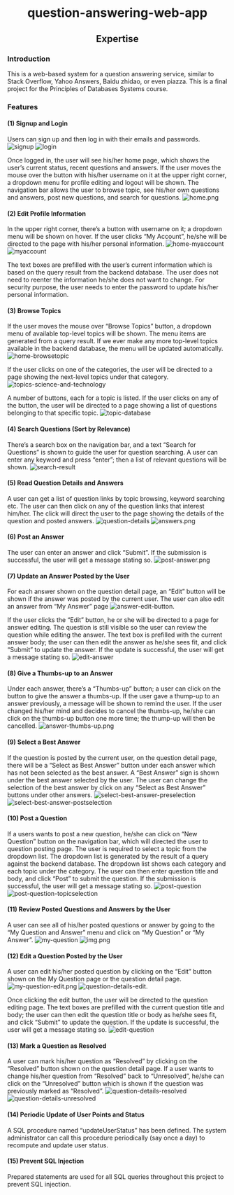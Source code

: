 <h1 style="text-align: center"> 
    question-answering-web-app
</h1>

<h2 style="text-align: center">
    Expertise
</h2>

### Introduction
This is a web-based system for a question answering service, similar to Stack
Overflow, Yahoo Answers, Baidu zhidao, or even piazza. This is a final project for the Principles of Databases Systems course.

### Features

#### (1) Signup and Login
Users can sign up and then log in with their emails and passwords.
![signup](documentation/signup.png)
![login](documentation/login.png)

Once logged in, the user will see his/her home page, which shows the user’s current status, recent questions and answers. If the user moves the mouse over the button with his/her username on it at the upper right corner, a dropdown menu for profile editing and logout will be shown. The navigation bar allows the user to browse topic, see his/her own questions and answers, post new questions, and search for questions. 
![home.png](documentation/home.png)

#### (2) Edit Profile Information
In the upper right corner, there’s a button with username on it; a dropdown menu will be shown on hover. If the user clicks “My Account”, he/she will be directed to the page with his/her personal information. 
![home-myaccount](documentation/home-myaccount.png)
![myaccount](documentation/myaccount.png)

The text boxes are prefilled with the user’s current information which is based on the query result from the backend database. The user does not need to reenter the information he/she does not want to change.
For security purpose, the user needs to enter the password to update his/her personal information.

#### (3) Browse Topics
If the user moves the mouse over “Browse Topics” button, a dropdown menu of available top-level topics will be shown. The menu items are generated from a query result. If we ever make any more top-level topics available in the backend database, the menu will be updated automatically. 
![home-browsetopic](documentation/home-browsetopic.png)

If the user clicks on one of the categories, the user will be directed to a page showing the next-level topics under that category. 
![topics-science-and-technology](documentation/topics-science-and-technology.png)

A number of buttons, each for a topic is listed. If the user clicks on any of the button, the user will be directed to a page showing a list of questions belonging to that specific topic. 
![topic-database](documentation/topic-database.png)

#### (4) Search Questions (Sort by Relevance)
There’s a search box on the navigation bar, and a text “Search for Questions” is shown to guide the user for question searching. A user can enter any keyword and press “enter”; then a list of relevant questions will be shown. 
![search-result](documentation/search-result.png)

#### (5) Read Question Details and Answers
 A user can get a list of question links by topic browsing, keyword searching etc. The user can then click on any of the question links that interest him/her. The click will direct the user to the page showing the details of the question and posted answers. 
 ![question-details](documentation/question-details.png)
 ![answers.png](documentation/answers.png)

#### (6) Post an Answer
The user can enter an answer and click “Submit”. If the submission is successful, the user will get a message stating so.
![post-answer.png](documentation/post-answer.png)

#### (7) Update an Answer Posted by the User
For each answer shown on the question detail page, an “Edit” button will be shown if the answer was posted by the current user. The user can also edit an answer from “My Answer” page
![answer-edit-button.](documentation/answer-edit-button.png)

If the user clicks the “Edit” button, he or she will be directed to a page for answer editing. The question is still visible so the user can review the question while editing the answer. The text box is prefilled with the current answer body; the user can then edit the answer as he/she sees fit, and click “Submit” to update the answer. If the update is successful, the user will get a message stating so. 
![edit-answer](documentation/edit-answer.png)

#### (8) Give a Thumbs-up to an Answer
Under each answer, there’s a “Thumbs-up” button; a user can click on the button to give the answer a thumbs-up. If the user gave a thump-up to an answer previously, a message will be shown to remind the user. If the user changed his/her mind and decides to cancel the thumbs-up, he/she can click on the thumbs-up button one more time;  the thump-up will then be cancelled.
![answer-thumbs-up.png](documentation/answer-thumbs-up.png)

#### (9) Select a Best Answer
If the question is posted by the current user, on the question detail page, there will be a “Select as Best Answer” button under each answer which has not been selected as the best answer. A “Best Answer” sign is shown under the best answer selected by the user. The user can change the selection of the best answer by click on any “Select as Best Answer” buttons under other answers. 
![select-best-answer-preselection](documentation/select-best-answer-preselection.png)
![select-best-answer-postselection](documentation/select-best-answer-postselection.png)

#### (10) Post a Question
If a users wants to post a new question, he/she can click on “New Question” button on the navigation bar, which will directed the user to question posting page. The user is required to select a topic from the dropdown list. The dropdown list is generated by the result of a query against the backend database. The dropdown list shows each category and each topic under the category. The user can then enter question title and body, and click “Post” to submit the question. If the submission is successful, the user will get a message stating so.
![post-question](documentation/post-question.png)
![post-question-topicselection](documentation/post-question-topicselection.png)

#### (11) Review Posted Questions and Answers by the User
A user can see all of his/her posted questions or answer by going to the “My Question and Answer” menu and click on “My Question” or “My Answer”. 
![my-question](documentation/my-question.png)
![img.png](documentation/my-answer.png)

#### (12) Edit a Question Posted by the User
A user can edit his/her posted question by clicking on the “Edit” button shown on the My Question page or the question detail page.
![my-question-edit.png](documentation/my-question-edit.png)
![question-details-edit.](documentation/question-details-edit.png)

Once clicking the edit button, the user will be directed to the question editing page. The text boxes are prefilled with the current question title and body; the user can then edit the question title or body as he/she sees fit, and click “Submit” to update the question. If the update is successful, the user will get a message stating so.
![edit-question](documentation/edit-question.png)

#### (13) Mark a Question as Resolved
A user can mark his/her question as “Resolved” by clicking on the “Resolved” button shown on the question detail page. If a user wants to change his/her question from “Resolved” back to “Unresolved”, he/she can click on the “Unresolved” button which is shown if the question was previously marked as “Resolved”.
![question-details-resolved](documentation/question-details-resolved.png)
![question-details-unresolved](documentation/question-details-unresolved.png)

#### (14) Periodic Update of User Points and Status
A SQL procedure named “updateUserStatus” has been defined. The system administrator can call this procedure periodically (say once a day) to recompute and update user status.

#### (15) Prevent SQL Injection
Prepared statements are used for all SQL queries throughout this project to prevent SQL injection.


